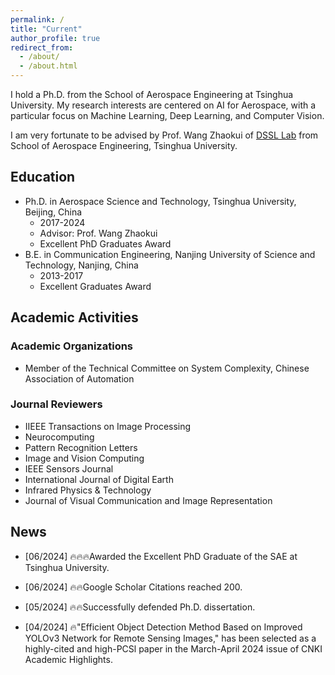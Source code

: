 ```yaml
---
permalink: /
title: "Current"
author_profile: true
redirect_from: 
  - /about/
  - /about.html
---
```

I hold a Ph.D. from the School of Aerospace Engineering at Tsinghua University. My research interests are centered on AI for Aerospace, with a particular focus on Machine Learning, Deep Learning, and Computer Vision.

I am very fortunate to be advised by Prof. Wang Zhaokui of [DSSL Lab](http://www.dssllab.com/) from School of Aerospace Engineering, Tsinghua University. 


## Education
* Ph.D. in Aerospace Science and Technology, Tsinghua University, Beijing, China
    * 2017-2024
    * Advisor: Prof. Wang Zhaokui
    * Excellent PhD Graduates Award 
* B.E. in Communication Engineering, Nanjing University of Science and Technology, Nanjing, China
    * 2013-2017
    * Excellent Graduates Award 

## Academic Activities

### Academic Organizations
- Member of the Technical Committee on System Complexity, Chinese Association of Automation

### Journal Reviewers
- IIEEE Transactions on Image Processing
- Neurocomputing
- Pattern Recognition Letters 
- Image and Vision Computing
- IEEE Sensors Journal
- International Journal of Digital Earth
- Infrared Physics & Technology
- Journal of Visual Communication and Image Representation



## News
- [06/2024] 🔥🔥🔥Awarded the Excellent PhD Graduate of the SAE at Tsinghua University.

- [06/2024] 🔥🔥Google Scholar Citations reached 200.

- [05/2024] 🔥🔥Successfully defended Ph.D. dissertation.

- [04/2024] 🔥"Efficient Object Detection Method Based on Improved YOLOv3 Network for Remote Sensing Images," has been selected as a highly-cited and high-PCSl paper in the March-April 2024 issue of CNKI Academic Highlights.





